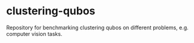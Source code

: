 # clustering-qubos
Repository for benchmarking clustering qubos on different problems, e.g. computer vision tasks.
